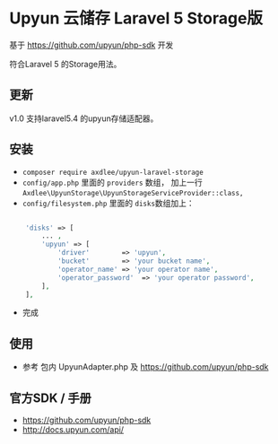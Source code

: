 # Upyun 云储存 Laravel 5 Storage版

基于 https://github.com/upyun/php-sdk 开发

符合Laravel 5 的Storage用法。

## 更新

 v1.0 支持laravel5.4 的upyun存储适配器。

## 安装

 - ```composer require axdlee/upyun-laravel-storage```
 - ```config/app.php``` 里面的 ```providers``` 数组， 加上一行 ```Axdlee\UpyunStorage\UpyunStorageServiceProvider::class,```
 - ```config/filesystem.php``` 里面的 ```disks```数组加上：

```php

    'disks' => [
        ... ,
        'upyun' => [
            'driver'        => 'upyun', 
            'bucket'        => 'your bucket name',
            'operator_name' => 'your operator name',
            'operator_password'  => 'your operator password',
        ],
    ],

```

 - 完成

## 使用

 - 参考 包内 UpyunAdapter.php 及 https://github.com/upyun/php-sdk



## 官方SDK / 手册

 - https://github.com/upyun/php-sdk
 - http://docs.upyun.com/api/


